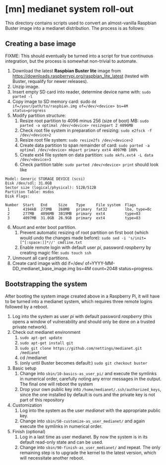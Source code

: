 # [mn] medianet system roll-out

This directory contains scripts used to convert an almost-vanilla Raspbian
Buster image into a medianet distribution. The process is as follows:

## Creating a base image

FIXME: This should eventually be turned into a script for true continuous
integration, but the process is somewhat non-trivial to automate.

1. Download the latest **Raspbian Buster lite** image from
https://downloads.raspberrypi.org/raspbian_lite_latest (tested with Buster, requalify for newer releases).
1. Unzip image.
1. Insert empty SD card into reader, determine device name with: ```sudo parted -l```
1. Copy image to SD memory card: sudo ```dd if=/your/path/to/raspbian.img of=/dev/<device> bs=4M status=progress```
1. Modify partition structure:
   1. Resize root partition to 4096 minus 256 (size of boot) MB: ```sudo parted -a optimal /dev/<device> resizepart 2 4096MB```
   1. Check root file system in preparation of resizing: ```sudo e2fsck -f /dev/<device>2```
   1. Resize root file system: ```sudo resize2fs /dev/<device>2```
   1. Create data partition to span remainder of card: ```sudo parted -a optimal /dev/<device> mkpart primary ext4 4097MB 100%```
   1. Create ext4 file system on data partition: ```sudo mkfs.ext4 -L data /dev/<device>3```
   1. Check partition table: ```sudo parted /dev/<device> print``` should look like
```
Model: Generic STORAGE DEVICE (scsi)
Disk /dev/sdl: 31.0GB
Sector size (logical/physical): 512B/512B
Partition Table: msdos
Disk Flags: 

Number  Start   End     Size    Type     File system  Flags
 1      4194kB  273MB   268MB   primary  fat32        lba, type=0c
 2      277MB   4096MB  3819MB  primary  ext4         type=83
 3      4097MB  31.0GB  26.9GB  primary  ext4         type=83
```
6. Mount and enter boot partition.
   1. Prevent automatic resizing of root partition on first boot (which would undo the changes made before): ```sudo sed -i 's/init=[^[:space:]]*//' cmdline.txt```
   1. Enable remote login with default user *pi*, password *raspberry* by creating magic file: ```sudo touch ssh```
1. Unmount all card partitions.
1. Create card image with dd if=/dev/<partition> of=YYYY-MM-DD_medianet_base_image.img bs=4M count=2048 status=progress.

## Bootstrapping the system

After booting the system image created above in a Raspberry Pi, it will have
to be turned into a medianet system, which requires three remote logins
followed by a reboot.

1. Log into the system as user *pi* with default password *raspberry* (this opens a window of vulnerability and should only be done on a trusted private network).
1. Check out medianet environment
   1. ```sudo apt-get update```
   1. ```sudo apt-get install git```
   1. ```sudo git clone https://github.com/nettings/medianet.git /medianet```
   1. cd /medianet
   1. (only until Buster becomes default:) ```sudo git checkout buster```
1. Basic setup
   1. Change into ```sbin/10-basics-as_user_pi/``` and execute the symlinks in numerical order, carefully noting any error messages in the output. The final one will reboot the system
   1. Drop your own public key into ```/home/medianet/.ssh/authorized_keys```, since the one installed by default is ours and the private key is not part of this repository
1. Customization
   1. Log into the system as the user *medianet* with the appropriate public key.
   1. Change into ```sbin/50-customize-as_user_medianet/``` and again execute the symlinks in numerical order.
1. Finish (optional)
   1. Log in a last time as user medianet. By now the system is in its default read-only state and can be used.
   1. Change into ```sbin/90-finish-as_user_medianet/``` and repeat. The only remaining step is to upgrade the kernel to the latest version, which will necessitate another reboot.



